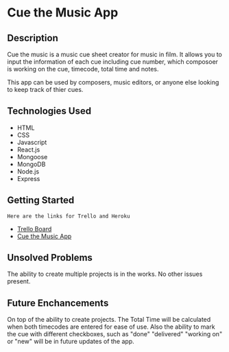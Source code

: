 # Cue the Music App

## Description
Cue the music is a music cue sheet creator for music in film. It allows you to input the information of each cue including cue number, which composoer is working on the cue, timecode, total time and notes. 

This app can be used by composers, music editors, or anyone else looking to keep track of thier cues.

## Technologies Used
- HTML
- CSS
- Javascript
- React.js
- Mongoose
- MongoDB
- Node.js
- Express

## Getting Started
	Here are the links for Trello and Heroku
- [Trello Board](https://trello.com/b/mtb6GJNq/cue-the-music)
- [Cue the Music App](https://cuethemusic.herokuapp.com/)

## Unsolved Problems
The ability to create multiple projects is in the works. No other issues present.

## Future Enchancements
On top of the ability to create projects. The Total Time will be calculated when both timecodes are entered for ease of use. Also the ability to mark the cue with different checkboxes, such as "done" "delivered" "working on" or "new" will be in future updates of the app. 
